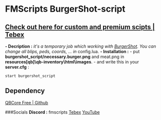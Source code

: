# FMScripts BurgerShot-script

## [Check out here for custom and premium scipts | Tebex](https://fmscripts.tebex.io/)

**- Decription :** _it's a temporary job which working with [BurgerShot](https://fr.gta5-mods.com/maps/gtaiv-burgershot-interior-sp-and-fivem). You can change all blips, peds, coords, ... in_ config.lua.
**- Installation :**
    \- put **burgershot_script/necessary.burger.png** and meat.png in **resources\[qb]\qb-inventory\html\images**.
    \- and write this in your **server.cfg** :
    
    start burgershot_script

## Dependency
[QBCore Free | Github](https://github.com/qbcore-framework/qb-core)

###Socials
**Discord :** fmscripts
[Tebex](https://fmscripts.tebex.io/)
[YouTube](https://www.youtube.com/@fmscripts)
